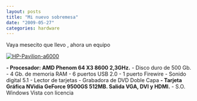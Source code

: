 ```yaml
---
layout: posts
title: "Mi nuevo sobremesa"
date: "2009-05-27"
categories: hardware
---
```


Vaya mesecito que llevo , ahora un equipo

[![HP-Pavilion-a6000](images/3569998578_bffaf5e030_t.jpg)](https://www.flickr.com/photos/12949201@N08/3569998578/ "HP-Pavilion-a6000")

**\- Procesador: AMD Phenom 64 X3 8600 2,3GHz.** - Disco duro de 500 Gb. - 4 Gb. de memoria RAM - 6 puertos USB 2.0 - 1 puerto Firewire - Sonido digital 5.1 - Lector de tarjetas - Grabadora de DVD Doble Capa **\- Tarjeta Gráfica NVidia GeForce 9500GS 512MB. Salida VGA, DVI y HDMI.** - S.O. Windows Vista con licencia
